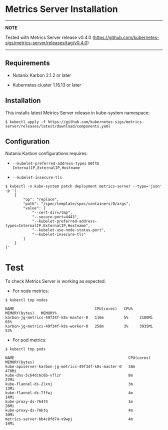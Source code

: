 # Metrics Server Installation

---
**NOTE**

Tested with Metrics Server release v0.4.0 (<https://github.com/kubernetes-sigs/metrics-server/releases/tag/v0.4.0>)

---

## Requirements

* Nutanix Karbon 2.1.2 or later

* Kubernetes cluster 1.16.13 or later

## Installation

This installs latest Metrics Server release in kube-system namespace:

```shell
$ kubectl apply -f https://github.com/kubernetes-sigs/metrics-server/releases/latest/download/components.yaml
```

## Configuration

Nutanix Karbon configurations requires:

* `--kubelet-preferred-address-types` set to `InternalIP,ExternalIP,Hostname`

* `--kubelet-insecure-tls`

```shell
$ kubectl -n kube-system patch deployment metrics-server --type='json' -p '[
    {
        "op": "replace",
        "path": "/spec/template/spec/containers/0/args",
        "value": [
            "--cert-dir=/tmp",
            "--secure-port=4443",
            "--kubelet-preferred-address-types=InternalIP,ExternalIP,Hostname",
            "--kubelet-use-node-status-port",
            "--kubelet-insecure-tls"
        ]
    }
]'
```

# Test

To check Metrics Server is working as expected.

* For node metrics:

```shell
$ kubectl top nodes
```

```
NAME                                    CPU(cores)   CPU%   MEMORY(bytes)   MEMORY%   
karbon-jg-metrics-49f34f-k8s-master-0   116m         5%     2180Mi          65%       
karbon-jg-metrics-49f34f-k8s-worker-0   258m         3%     3935Mi          53%    
```

* For pod metrics:

```shell
$ kubectl top pods
```

```
NAME                                                   CPU(cores)   MEMORY(bytes)   
kube-apiserver-karbon-jg-metrics-49f34f-k8s-master-0   38m          478Mi           
kube-dns-5c64dc6c6b-vflzr                              8m           27Mi            
kube-flannel-ds-2lxnj                                  3m           13Mi            
kube-flannel-ds-7ffwj                                  4m           14Mi            
kube-proxy-ds-76474                                    1m           26Mi            
kube-proxy-ds-7mktq                                    4m           30Mi            
metrics-server-bb4c8fd74-v9wpj                         4m           14Mi      
```